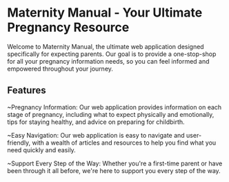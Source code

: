 # Maternity Manual - Your Ultimate Pregnancy Resource

Welcome to Maternity Manual, the ultimate web application designed specifically for expecting parents. Our goal is to provide a one-stop-shop for all your pregnancy information needs, so you can feel informed and empowered throughout your journey.

## Features

  ~Pregnancy Information: Our web application provides information on each stage of pregnancy, including what to expect physically and emotionally, tips for staying healthy, and advice on preparing for childbirth.
  
  ~Easy Navigation: Our web application is easy to navigate and user-friendly, with a wealth of articles and resources to help you find what you need quickly and easily.
  
  ~Support Every Step of the Way: Whether you're a first-time parent or have been through it all before, we're here to support you every step of the way.
